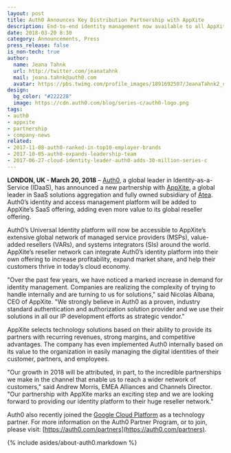 ```yaml
---
layout: post
title: Auth0 Announces Key Distribution Partnership with AppXite
description: End-to-end identity management now available to all AppXite resellers.
date: 2018-03-20 8:30
category: Announcements, Press
press_release: false
is_non-tech: true
author:
  name: Jeana Tahnk
  url: http://twitter.com/jeanatahnk
  mail: jeana.tahnk@auth0.com
  avatar: https://pbs.twimg.com/profile_images/1891692507/JeanaTahnk2_crop_400x400.jpg
design:
  bg_color: "#222228"
  image: https://cdn.auth0.com/blog/series-c/auth0-logo.png
tags:
- auth0
- appxite
- partnership
- company-news
related:
- 2017-11-08-auth0-ranked-in-top10-employer-brands
- 2017-10-05-auth0-expands-leadership-team
- 2017-06-27-cloud-identity-leader-auth0-adds-30-million-series-c
---
```


**LONDON, UK - March 20, 2018** – [Auth0](https://auth0.com/), a global leader in Identity-as-a-Service (IDaaS), has announced a new partnership with [AppXite](https://appxite.com/), a global leader in SaaS solutions aggregation and fully owned subsidiary of [Atea](https://www.atea.com/). Auth0’s identity and access management platform will be added to AppXite’s SaaS offering, adding even more value to its global reseller offering. 

Auth0’s Universal Identity platform will now be accessible to AppXite’s extensive global network of managed service providers (MSPs), value-added resellers (VARs), and systems integrators (SIs) around the world. AppXite’s reseller network can integrate Auth0’s identity platform into their own offering to increase profitability, expand market share, and help their customers thrive in today’s cloud economy. 
 
"Over the past few years, we have noticed a marked increase in demand for identity management. Companies are realizing the complexity of trying to handle internally and are turning to us for solutions," said Nicolas Albana, CEO of AppXite. "We strongly believe in Auth0 as a proven, industry standard authentication and authorization solution provider and we use their solutions in all our IP development efforts as strategic vendor."

AppXite selects technology solutions based on their ability to provide its partners with recurring revenues, strong margins, and competitive advantages. The company has even implemented Auth0 internally based on its value to the organization in easily managing the digital identities of their customer, partners, and employees. 

"Our growth in 2018 will be attributed, in part, to the incredible partnerships we make in the channel that enable us to reach a wider network of customers," said Andrew Morris, EMEA Alliances and Channels Director. "Our partnership with AppXite marks an exciting step and we are looking forward to providing our identity platform to their huge reseller network."

Auth0 also recently joined the [Google Cloud Platform](https://auth0.com/learn/gcp/) as a technology partner. For more information on the Auth0 Partner Program, or to join, please visit: [https://auth0.com/partners](https://auth0.com/partners).

{% include asides/about-auth0.markdown %}
